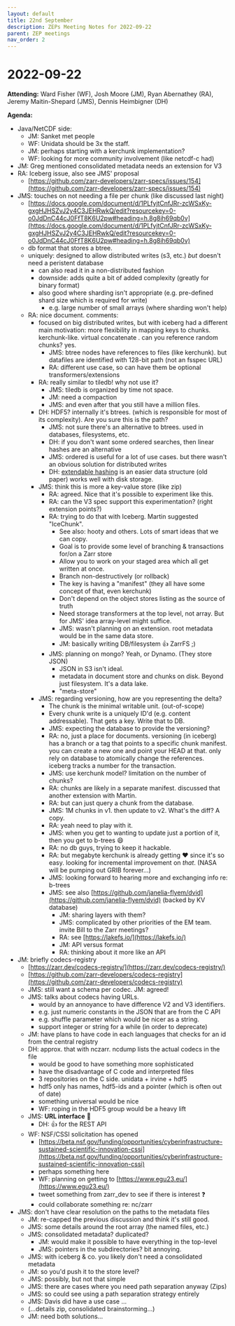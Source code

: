 ```yaml
---
layout: default
title: 22nd September
description: ZEPs Meeting Notes for 2022-09-22
parent: ZEP meetings
nav_order: 2
---
```


# 2022-09-22

**Attending:** Ward Fisher (WF), Josh Moore (JM), Ryan Abernathey (RA), Jeremy Maitin-Shepard (JMS), Dennis Heimbigner (DH)

**Agenda:**

- Java/NetCDF side:
  - JM: Sanket met people 
  - WF: Unidata should be 3x the staff.
  - JM: perhaps starting with a kerchunk implementation?
  - WF: looking for more community involvement (like netcdf-c had)
- JM: Greg mentioned consolidated metadata needs an extension for V3
- RA: Iceberg issue, also see JMS' proposal
  - [https://github.com/zarr-developers/zarr-specs/issues/154](https://github.com/zarr-developers/zarr-specs/issues/154)
- JMS: touches on not needing a file per chunk (like discussed last night)
  - [https://docs.google.com/document/d/1PLfyjtCnfJRr-zcWSxKy-gxgHJHSZvJ2y4C3JEHRwkQ/edit?resourcekey=0-o0JdDnC44cJ0FfT8K6U2pw#heading=h.8g8ih69qb0v](https://docs.google.com/document/d/1PLfyjtCnfJRr-zcWSxKy-gxgHJHSZvJ2y4C3JEHRwkQ/edit?resourcekey=0-o0JdDnC44cJ0FfT8K6U2pw#heading=h.8g8ih69qb0v)
  - db format that stores a btree.
  - uniquely: designed to allow distributed writes (s3, etc.) *but* doesn't need a peristent database
    - can also read it in a non-distributed fashion
    - downside: adds quite a bit of added complexity (greatly for binary format)
    - also good where sharding isn't appropriate (e.g. pre-defined shard size which is required for write)
      - e.g. large number of small arrays (where sharding won't help)
  - RA: nice document. comments:
    - focused on big distributed writes, but with iceberg had a different main motivation: more flexibility in mapping keys to chunks. kerchunk-like. virtual concatenate . can you reference random chunks? yes.
      - JMS: btree nodes have references to files (like kerchunk). but datafiles are identified with 128-bit path (not an fsspec URL)
      - RA: different use case, so can have them be optional transformers/extensions
    - RA: really similar to tiledb! why not use it?
      - JMS: tiledb is organized by time not space.
      - JM: need a compaction
      - JMS: and even after that you still have a million files.
    - DH: HDF5? internally it's btrees. (which is responsible for most of its complexity). Are you sure this is the path?
      - JMS: not sure there's an alternative to btrees. used in databases, filesystems, etc.
      - DH: if you don't want some ordered searches, then linear hashes are an alternative
      - JMS: ordered is useful for a lot of use cases. but there wasn't an obvious solution for distributed writes
      - DH: [extendable hashing](https://en.wikipedia.org/wiki/Extendible_hashing) is an easier data structure (old paper) works well with disk storage.
    - JMS: think this is more a key-value store (like zip)
      - RA: agreed. Nice that it's possible to experiment like this.
      - RA: can the V3 spec support this experimentation? (right extension points?)
      - RA: trying to do that with Iceberg. Martin suggested "IceChunk".
        - See also: hooty and others. Lots of smart ideas that we can copy.
        - Goal is to provide some level of branching & transactions for/on a Zarr store
        - Allow you to work on your staged area which all get written at once.
        - Branch non-destructively (or rollback)
        - The key is having a "manifest" (they all have some concept of that, even kerchunk)
        - Don't depend on the object stores listing as the source of truth
        - Need storage transformers at the top level, not array. But for JMS' idea array-level might suffice.
        - JMS: wasn't planning on an extension. root metadata would be in the same data store.
        - JM: basically writing DB/filesystem :+1: ZarrFS ;)
      - JMS: planning on mongo? Yeah, or Dynamo. (They store JSON)
        - JSON in S3 isn't ideal.
        - metadata in document store and chunks on disk. Beyond just filesystem. It's a data lake.
        - "meta-store"
    - JMS: regarding versioning, how are you representing the delta?
      - The chunk is the minimal writable unit. (out-of-scope)
      - Every chunk write is a uniquely ID'd (e.g. content addressable). That gets a key. Write that to DB.
      - JMS: expecting the database to provide the versioning?
      - RA: no, just a place for documents. versioning (in iceberg) has a branch or a tag that points to a specific chunk manifest. you can create a new one and point your HEAD at that. only rely on database to atomically change the references. iceberg tracks a number for the transaction.
      - JMS: use kerchunk model? limitation on the number of chunks?
      - RA: chunks are likely in a separate manifest. discussed that another extension with Martin.
      - RA: but can just query a chunk from the database.
      - JMS: 1M chunks in v1. then update to v2. What's the diff? A copy.
      - RA: yeah need to play with it.
      - JMS: when you get to wanting to update just a portion of it, then you get to b-trees :smile:
      - RA: no db guys, trying to keep it hackable.
      - RA: but megabyte kerchunk is already getting :heart: since it's so easy. looking for incremental improvement on _that_. (NASA will be pumping out GRIB forever...)
      - JMS: looking forward to hearing more and exchanging info re: b-trees
      - JMS: see also [https://github.com/janelia-flyem/dvid](https://github.com/janelia-flyem/dvid) (backed by KV database)
        - JM: sharing layers with them?
        - JMS: complicated by other priorities of the EM team. invite Bill to the Zarr meetings?
        - RA: see [https://lakefs.io/](https://lakefs.io/)
        - JM: API versus format
        - RA: thinking about it more like an API
- JM: briefly codecs-registry
  - [https://zarr.dev/codecs-registry/](https://zarr.dev/codecs-registry/)
  - [https://github.com/zarr-developers/codecs-registry](https://github.com/zarr-developers/codecs-registry)
  - JMS: still want a schema per codec. JM: agreed!
  - JMS: talks about codecs having URLs.
    - would by an annoyance to have difference V2 and V3 identifiers.
    - e.g. just numeric constants in the JSON that are from the C API
    - e.g. shuffle parameter which would be nicer as a string.
    - support integer or string for a while (in order to deprecate)
  - JM: have plans to have code in each languages that checks for an id from the central registry
  - DH: approx. that with nczarr. ncdump lists the actual codecs in the file
    - would be good to have something more sophisticated
    - have the disadvantage of C code and interpreted files
    - 3 repositories on the C side. unidata + irvine + hdf5
    - hdf5 only has names, hdf5-ids and a pointer (which is often out of date)
    - something universal would be nice
    - WF: roping in the HDF5 group would be a heavy lift
  - JMS: **URL interface** :rocket: 
    - DH: :+1: for the REST API
  - WF: NSF/CSSI solicitation has opened
    - [https://beta.nsf.gov/funding/opportunities/cyberinfrastructure-sustained-scientific-innovation-cssi](https://beta.nsf.gov/funding/opportunities/cyberinfrastructure-sustained-scientific-innovation-cssi)
    - perhaps something here
    - WF: planning on getting to [https://www.egu23.eu/](https://www.egu23.eu/)
    - tweet something from zarr_dev to see if there is interest :question: 
    - could collaborate something re: nc/zarr
- JMS: don't have clear resolution on the paths to the metadata files
  - JM: re-capped the previous discussion and think it's still good.
  - JMS: some details around the root array (the named files, etc.)
  - JMS: consolidated metadata? duplicated?
    - JM: would make it possible to have everything in the top-level
    - JMS: pointers in the subdirectories? bit annoying.
  - JMS: with iceberg & co. you likely don't need a consolidated metadata
  - JM: so you'd push it to the store level?
  - JMS: possibly, but not that simple
  - JMS: there are cases where you need path separation anyway (Zips)
  - JMS: so could see using a path separation strategy entirely
  - JMS: Davis did have a use case ...
  - (...details zip, consolidated brainstorming...)
  - JM: need both solutions...